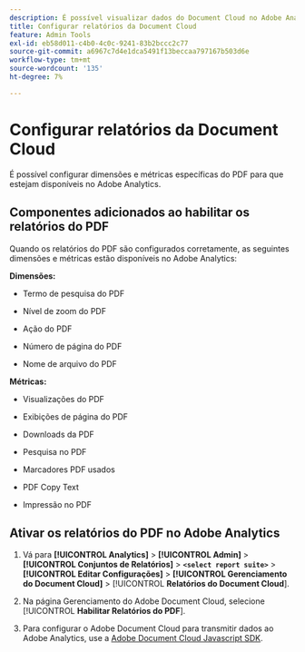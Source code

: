 ```yaml
---
description: É possível visualizar dados do Document Cloud no Adobe Analytics
title: Configurar relatórios da Document Cloud
feature: Admin Tools
exl-id: eb58d011-c4b0-4c0c-9241-83b2bccc2c77
source-git-commit: a6967c7d4e1dca5491f13beccaa797167b503d6e
workflow-type: tm+mt
source-wordcount: '135'
ht-degree: 7%

---
```


# Configurar relatórios da Document Cloud

É possível configurar dimensões e métricas específicas do PDF para que estejam disponíveis no Adobe Analytics.

## Componentes adicionados ao habilitar os relatórios do PDF

Quando os relatórios do PDF são configurados corretamente, as seguintes dimensões e métricas estão disponíveis no Adobe Analytics:

**Dimensões:**

* Termo de pesquisa do PDF

* Nível de zoom do PDF

* Ação do PDF

* Número de página do PDF

* Nome de arquivo do PDF

**Métricas:**

* Visualizações do PDF

* Exibições de página do PDF

* Downloads da PDF

* Pesquisa no PDF

* Marcadores PDF usados

* PDF Copy Text

* Impressão no PDF

## Ativar os relatórios do PDF no Adobe Analytics

1. Vá para **[!UICONTROL Analytics]** > **[!UICONTROL Admin]** > **[!UICONTROL Conjuntos de Relatórios]** > **`<select report suite>`** > **[!UICONTROL Editar Configurações]** > **[!UICONTROL Gerenciamento do Document Cloud]** > [!UICONTROL **Relatórios do Document Cloud**].

1. Na página Gerenciamento do Adobe Document Cloud, selecione [!UICONTROL **Habilitar Relatórios do PDF**].

1. Para configurar o Adobe Document Cloud para transmitir dados ao Adobe Analytics, use a [Adobe Document Cloud Javascript SDK](https://www.adobe.io/apis/documentcloud/dcsdk.html).
